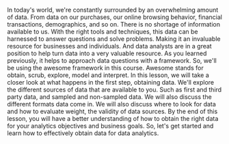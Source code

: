 
In today's world, we're constantly surrounded by an overwhelming amount of data. From data on our purchases, our online browsing behavior, financial transactions, demographics, and so on. There is no shortage of information available to us. With the right tools and techniques, this data can be harnessed to answer questions and solve problems. Making it an invaluable resource for businesses and individuals. And data analysts are in a great position to help turn data into a very valuable resource. As you learned previously, it helps to approach data questions with a framework. So, we'll be using the awesome framework in this course. Awesome stands for obtain, scrub, explore, model and interpret. In this lesson, we will take a closer look at what happens in the first step, obtaining data. We'll explore the different sources of data that are available to you. Such as first and third party data, and sampled and non-sampled data. We will also discuss the different formats data come in. We will also discuss where to look for data and how to evaluate weight, the validity of data sources. By the end of this lesson, you will have a better understanding of how to obtain the right data for your analytics objectives and business goals. So, let's get started and learn how to effectively obtain data for data analytics.

​